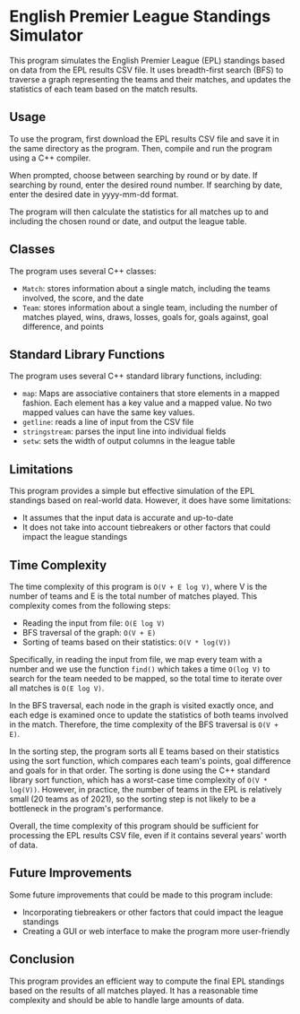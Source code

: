 # English Premier League Standings Simulator

This program simulates the English Premier League (EPL) standings based on data from the EPL results CSV file. It uses breadth-first search (BFS) to traverse a graph representing the teams and their matches, and updates the statistics of each team based on the match results.

## Usage

To use the program, first download the EPL results CSV file and save it in the same directory as the program. Then, compile and run the program using a C++ compiler.

When prompted, choose between searching by round or by date. If searching by round, enter the desired round number. If searching by date, enter the desired date in yyyy-mm-dd format.

The program will then calculate the statistics for all matches up to and including the chosen round or date, and output the league table.

## Classes

The program uses several C++ classes:

- `Match`: stores information about a single match, including the teams involved, the score, and the date
- `Team`: stores information about a single team, including the number of matches played, wins, draws, losses, goals for, goals against, goal difference, and points

## Standard Library Functions

The program uses several C++ standard library functions, including:
- `map`: Maps are associative containers that store elements in a mapped fashion. Each element has a key value and a mapped value. No two mapped values can have            the same key values.
- `getline`: reads a line of input from the CSV file
- `stringstream`: parses the input line into individual fields
- `setw`: sets the width of output columns in the league table


## Limitations

This program provides a simple but effective simulation of the EPL standings based on real-world data. However, it does have some limitations:

- It assumes that the input data is accurate and up-to-date
- It does not take into account tiebreakers or other factors that could impact the league standings

## Time Complexity

The time complexity of this program is `O(V + E log V)`, where V is the number of teams and E is the total number of matches played. This complexity comes from the following steps:

* Reading the input from file: `O(E log V)`
* BFS traversal of the graph: `O(V + E)`
* Sorting of teams based on their statistics: `O(V * log(V))`

Specifically, in reading the input from file, we map every team with a number and we use the function `find()` which takes a time `O(log V)` to search for the team needed to be mapped, so the total time to iterate over all matches is `O(E log V)`.

In the BFS traversal, each node in the graph is visited exactly once, and each edge is examined once to update the statistics of both teams involved in the match. Therefore, the time complexity of the BFS traversal is `O(V + E)`.

In the sorting step, the program sorts all E teams based on their statistics using the sort function, which compares each team's points, goal difference and goals for in that order. The sorting is done using the C++ standard library sort function, which has a worst-case time complexity of `O(V * log(V))`. However, in practice, the number of teams in the EPL is relatively small (20 teams as of 2021), so the sorting step is not likely to be a bottleneck in the program's performance.

Overall, the time complexity of this program should be sufficient for processing the EPL results CSV file, even if it contains several years' worth of data.

## Future Improvements

Some future improvements that could be made to this program include:

- Incorporating tiebreakers or other factors that could impact the league standings
- Creating a GUI or web interface to make the program more user-friendly

## Conclusion

This program provides an efficient way to compute the final EPL standings based on the results of all matches played. It has a reasonable time complexity and should be able to handle large amounts of data.
